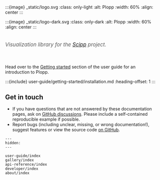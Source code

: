 :::{image} _static/logo.svg
:class: only-light
:alt: Plopp
:width: 60%
:align: center
:::

:::{image} _static/logo-dark.svg
:class: only-dark
:alt: Plopp
:width: 60%
:align: center
:::

#

<span style="font-size:1.2em;font-style:italic;color:#5a5a5a">
    Visualization library for the <a href="https://scipp.github.io">Scipp</a> project.
    <br><br><br>
</span>

Head over to the [Getting started](./user-guide/index.md#getting-started) section of the user guide for an introduction to Plopp.

:::{include} user-guide/getting-started/installation.md
:heading-offset: 1
:::

## Get in touch

- If you have questions that are not answered by these documentation pages, ask on [GitHub discussions](https://github.com/scipp/plopp/discussions). Please include a self-contained reproducible example if possible.
- Report bugs (including unclear, missing, or wrong documentation!), suggest features or view the source code [on GitHub](https://github.com/scipp/plopp).

```{toctree}
---
hidden:
---

user-guide/index
gallery/index
api-reference/index
developer/index
about/index
```
